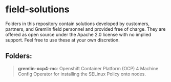 # field-solutions

Folders in this repository contain solutions developed by customers, partners, and Gremlin field personnel and provided free of charge. They are offered as open source under the Apache 2.0 license with no implied support. Feel free to use these at your own discretion.  

## Folders:

>**gremlin-ocp4-mc**: Openshift Container Platform (OCP) 4 Machine Config Operator for installing the SELinux Policy onto nodes.
